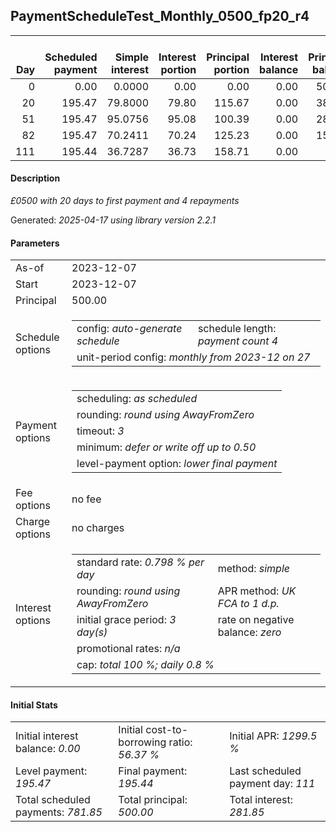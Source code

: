 <h2>PaymentScheduleTest_Monthly_0500_fp20_r4</h2>
<table>
    <thead style="vertical-align: bottom;">
        <th style="text-align: right;">Day</th>
        <th style="text-align: right;">Scheduled payment</th>
        <th style="text-align: right;">Simple interest</th>
        <th style="text-align: right;">Interest portion</th>
        <th style="text-align: right;">Principal portion</th>
        <th style="text-align: right;">Interest balance</th>
        <th style="text-align: right;">Principal balance</th>
        <th style="text-align: right;">Total simple interest</th>
        <th style="text-align: right;">Total interest</th>
        <th style="text-align: right;">Total principal</th>
    </thead>
    <tr style="text-align: right;">
        <td class="ci00">0</td>
        <td class="ci01" style="white-space: nowrap;">0.00</td>
        <td class="ci02">0.0000</td>
        <td class="ci03">0.00</td>
        <td class="ci04">0.00</td>
        <td class="ci05">0.00</td>
        <td class="ci06">500.00</td>
        <td class="ci07">0.0000</td>
        <td class="ci08">0.00</td>
        <td class="ci09">0.00</td>
    </tr>
    <tr style="text-align: right;">
        <td class="ci00">20</td>
        <td class="ci01" style="white-space: nowrap;">195.47</td>
        <td class="ci02">79.8000</td>
        <td class="ci03">79.80</td>
        <td class="ci04">115.67</td>
        <td class="ci05">0.00</td>
        <td class="ci06">384.33</td>
        <td class="ci07">79.8000</td>
        <td class="ci08">79.80</td>
        <td class="ci09">115.67</td>
    </tr>
    <tr style="text-align: right;">
        <td class="ci00">51</td>
        <td class="ci01" style="white-space: nowrap;">195.47</td>
        <td class="ci02">95.0756</td>
        <td class="ci03">95.08</td>
        <td class="ci04">100.39</td>
        <td class="ci05">0.00</td>
        <td class="ci06">283.94</td>
        <td class="ci07">174.8756</td>
        <td class="ci08">174.88</td>
        <td class="ci09">216.06</td>
    </tr>
    <tr style="text-align: right;">
        <td class="ci00">82</td>
        <td class="ci01" style="white-space: nowrap;">195.47</td>
        <td class="ci02">70.2411</td>
        <td class="ci03">70.24</td>
        <td class="ci04">125.23</td>
        <td class="ci05">0.00</td>
        <td class="ci06">158.71</td>
        <td class="ci07">245.1166</td>
        <td class="ci08">245.12</td>
        <td class="ci09">341.29</td>
    </tr>
    <tr style="text-align: right;">
        <td class="ci00">111</td>
        <td class="ci01" style="white-space: nowrap;">195.44</td>
        <td class="ci02">36.7287</td>
        <td class="ci03">36.73</td>
        <td class="ci04">158.71</td>
        <td class="ci05">0.00</td>
        <td class="ci06">0.00</td>
        <td class="ci07">281.8453</td>
        <td class="ci08">281.85</td>
        <td class="ci09">500.00</td>
    </tr>
</table>
<h4>Description</h4>
<p><i>£0500 with 20 days to first payment and 4 repayments</i></p>
<p>Generated: <i>2025-04-17 using library version 2.2.1</i></p>
<h4>Parameters</h4>
<table>
    <tr>
        <td>As-of</td>
        <td>2023-12-07</td>
    </tr>
    <tr>
        <td>Start</td>
        <td>2023-12-07</td>
    </tr>
    <tr>
        <td>Principal</td>
        <td>500.00</td>
    </tr>
    <tr>
        <td>Schedule options</td>
        <td>
            <table>
                <tr>
                    <td>config: <i>auto-generate schedule</i></td>
                    <td>schedule length: <i><i>payment count</i> 4</i></td>
                </tr>
                <tr>
                    <td colspan="2" style="white-space: nowrap;">unit-period config: <i>monthly from 2023-12 on 27</i></td>
                </tr>
            </table>
        </td>
    </tr>
    <tr>
        <td>Payment options</td>
        <td>
            <table>
                <tr>
                    <td>scheduling: <i>as scheduled</i></td>
                </tr>
                <tr>
                    <td>rounding: <i>round using AwayFromZero</i></td>
                </tr>
                <tr>
                    <td>timeout: <i>3</i></td>
                </tr>
                <tr>
                    <td>minimum: <i>defer&nbsp;or&nbsp;write&nbsp;off&nbsp;up&nbsp;to&nbsp;0.50</i></td>
                </tr>
                <tr>
                    <td>level-payment option: <i>lower&nbsp;final&nbsp;payment</i></td>
                </tr>
            </table>
        </td>
    </tr>
    <tr>
        <td>Fee options</td>
        <td>no fee
        </td>
    </tr>
    <tr>
        <td>Charge options</td>
        <td>no charges
        </td>
    </tr>
    <tr>
        <td>Interest options</td>
        <td>
            <table>
                <tr>
                    <td>standard rate: <i>0.798 % per day</i></td>
                    <td>method: <i>simple</i></td>
                </tr>
                <tr>
                    <td>rounding: <i>round using AwayFromZero</i></td>
                    <td>APR method: <i>UK FCA to 1 d.p.</i></td>
                </tr>
                <tr>
                    <td>initial grace period: <i>3 day(s)</i></td>
                    <td>rate on negative balance: <i>zero</i></td>
                </tr>
                <tr>
                    <td colspan="2">promotional rates: <i><i>n/a</i></i></td>
                </tr>
                <tr>
                    <td colspan="2">cap: <i>total 100 %; daily 0.8 %</td>
                </tr>
            </table>
        </td>
    </tr>
</table>
<h4>Initial Stats</h4>
<table>
    <tr>
        <td>Initial interest balance: <i>0.00</i></td>
        <td>Initial cost-to-borrowing ratio: <i>56.37 %</i></td>
        <td>Initial APR: <i>1299.5 %</i></td>
    </tr>
    <tr>
        <td>Level payment: <i>195.47</i></td>
        <td>Final payment: <i>195.44</i></td>
        <td>Last scheduled payment day: <i>111</i></td>
    </tr>
    <tr>
        <td>Total scheduled payments: <i>781.85</i></td>
        <td>Total principal: <i>500.00</i></td>
        <td>Total interest: <i>281.85</i></td>
    </tr>
</table>
